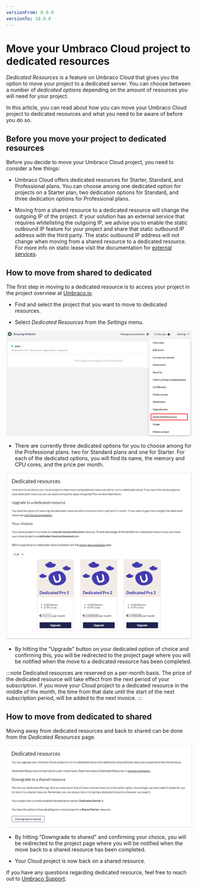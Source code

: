 ```yaml
---
versionFrom: 8.0.0
versionTo: 10.0.0
---
```


# Move your Umbraco Cloud project to dedicated resources

*Dedicated Resources* is a feature on Umbraco Cloud that gives you the option to move your project to a dedicated server. You can choose between a number of *dedicated options* depending on the amount of resources you will need for your project.

In this article, you can read about how you can move your Umbraco Cloud project to dedicated resources and what you need to be aware of before you do so.

## Before you move your project to dedicated resources

Before you decide to move your Umbraco Cloud project, you need to consider a few things:

- Umbraco Cloud offers dedicated resources for Starter, Standard, and Professional plans. You can choose among one dedicated option for projects on a Starter plan, two dedication options for Standard, and three dedication options for Professional plans.

- Moving from a shared resource to a dedicated resource will change the outgoing IP of the project. If your solution has an external service that requires whitelisting the outgoing IP, we advise you to enable the static outbound IP feature for your project and share that static outbound IP address with the third party. The static outbound IP address will not change when moving from a shared resource to a dedicated resource. For more info on static lease visit the documentation for [external services](https://our.umbraco.com/documentation/Umbraco-Cloud/Set-Up/External-Services/).


## How to move from shared to dedicated

The first step in moving to a dedicated resource is to access your project in the project overview at [Umbraco.io](https://www.s1.umbraco.io/projects).

- Find and select the project that you want to move to dedicated resources.

- Select *Dedicated Resources* from the *Settings* menu.

![Upgrade plan step 1a](images/Step1a.png)

- There are currently three dedicated options for you to choose among for the Professional plans. two for Standard plans and one for Starter. For each of the dedicated options, you will find its name, the memory and CPU cores, and the price per month.

![Upgrade plan step 2a](images/Step2a.png)

- By hitting the "Upgrade" button on your dedicated option of choice and confirming this, you will be redirected to the project page where you will be notified when the move to a dedicated resource has been completed.

:::note 
Dedicated resources are reserved on a per-month basis.
The price of the dedicated resource will take effect from the next period of your subscription.
If you move your Cloud project to a dedicated resource in the middle of the month, the time from that date until the start of the next subscription period, will be added to the next invoice. 
:::

## How to move from dedicated to shared

Moving away from dedicated resources and back to shared can be done from the *Dedicated Resources* page.

![Downgrade](images/DowngradeA.png)

- By hitting "Downgrade to shared" and confirming your choice, you will be redirected to the project page where you will be notified when the move back to a shared resource has been completed.

- Your Cloud project is now back on a shared resource.

If you have any questions regarding dedicated resource, feel free to reach out to [Umbraco Support](mailto:contact@umbraco.com).
